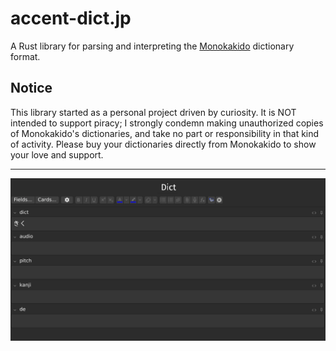 # accent-dict.jp
A Rust library for parsing and interpreting the [Monokakido](https://www.monokakido.jp/en/dictionaries/app/) dictionary format.

## Notice

This library started as a personal project driven by curiosity.
It is NOT intended to support piracy;
I strongly condemn making unauthorized copies of Monokakido's dictionaries,
and take no part or responsibility in that kind of activity.
Please buy your dictionaries directly from Monokakido to show your love and support.

------

![Anki](media/anki.gif)
